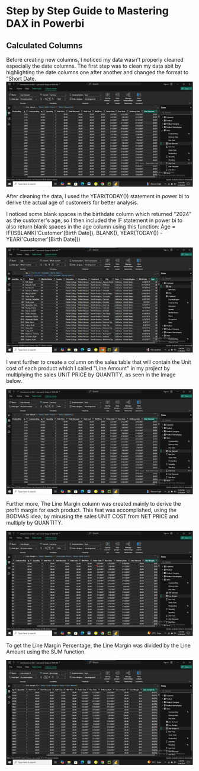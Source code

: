 # Step by Step Guide to Mastering DAX in Powerbi
## Calculated Columns

Before creating new columns, I noticed my data wasn't properly cleaned especially the date columns. The first step was to clean my data abit by highlighting the date columns one after another and changed the format to "Short Date.
![Cleaned Date Column](https://github.com/Faithie16/DAX_IN_POWERBI/blob/main/INtro%20to%20DAX%20imgs/Line%20amount%20column%20created%20.jpg)

After cleaning the data, I used the YEAR(TODAY()) statement in power bi to derive the actual age of customers for better analysis.

I noticed some blank spaces in the birthdate column which returned "2024" as the customer's age, so I then included the IF statement in power bi to also return blank spaces in the age column using this function:
Age = IF(ISBLANK('Customer'[Birth Date]), BLANK(), YEAR(TODAY()) - YEAR('Customer'[Birth Date]))

![Age column](https://github.com/Faithie16/DAX_IN_POWERBI/blob/main/INtro%20to%20DAX%20imgs/Calculated%20age.jpg)

I went further to create a column on the sales table that will contain the Unit cost of each product which I called "Line Amount" in my project by multiplying the sales UNIT PRICE by QUANTITY, as seen in the Image below.

![Line Amount](https://github.com/Faithie16/DAX_IN_POWERBI/blob/main/INtro%20to%20DAX%20imgs/Line%20amount%20column%20created%20.jpg)

Further more, The Line Margin column was created mainly to derive the profit margin for each product. This feat was accomplished, using the BODMAS idea, by minusing the sales UNIT COST from NET PRICE and multiply by QUANTITY.

![Line Margin](https://github.com/Faithie16/DAX_IN_POWERBI/blob/main/INtro%20to%20DAX%20imgs/line%20margin%20created.jpg)

To get the Line Margin Percentage, the Line Margin was divided by the Line Amount using the SUM function.

![Line margin percentage](https://github.com/Faithie16/DAX_IN_POWERBI/blob/main/INtro%20to%20DAX%20imgs/Line%20margin%20percent%20created.jpg)


